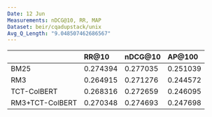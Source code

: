 ```yaml
---
Date: 12 Jun
Measurements: nDCG@10, RR, MAP
Dataset: beir/cqadupstack/unix
Avg_Q_Length: "9.048507462686567"
---
```

|                 | RR@10    | nDCG@10  | AP@100   |
| :-------------- | :------- | :------- | :------- |
| BM25            | 0.274394 | 0.277035 | 0.251039 |
| RM3             | 0.264915 | 0.271276 | 0.244572 |
| TCT-ColBERT     | 0.268316 | 0.272659 | 0.246095 |
| RM3+TCT-ColBERT | 0.270348 | 0.274693 | 0.247698 |
